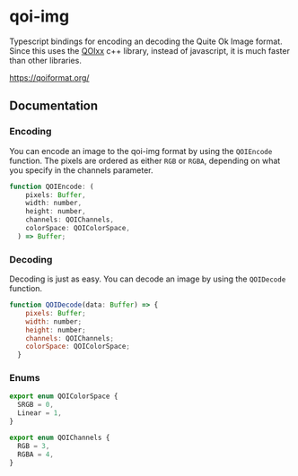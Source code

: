 # qoi-img

Typescript bindings for encoding an decoding the Quite Ok Image format.
Since this uses the [QOIxx](https://github.com/wx257osn2/qoixx) c++ library, instead of javascript, it is much faster than other libraries.

<https://qoiformat.org/>

## Documentation

### Encoding

You can encode an image to the qoi-img format by using the `QOIEncode` function.
The pixels are ordered as either `RGB` or `RGBA`, depending on what you specify in the channels parameter.

```js
function QOIEncode: (
    pixels: Buffer,
    width: number,
    height: number,
    channels: QOIChannels,
    colorSpace: QOIColorSpace,
  ) => Buffer;
```

### Decoding

Decoding is just as easy. You can decode an image by using the `QOIDecode` function.

```js
function QOIDecode(data: Buffer) => {
    pixels: Buffer;
    width: number;
    height: number;
    channels: QOIChannels;
    colorSpace: QOIColorSpace;
  }
```

### Enums

```js
export enum QOIColorSpace {
  SRGB = 0,
  Linear = 1,
}

export enum QOIChannels {
  RGB = 3,
  RGBA = 4,
}
```
